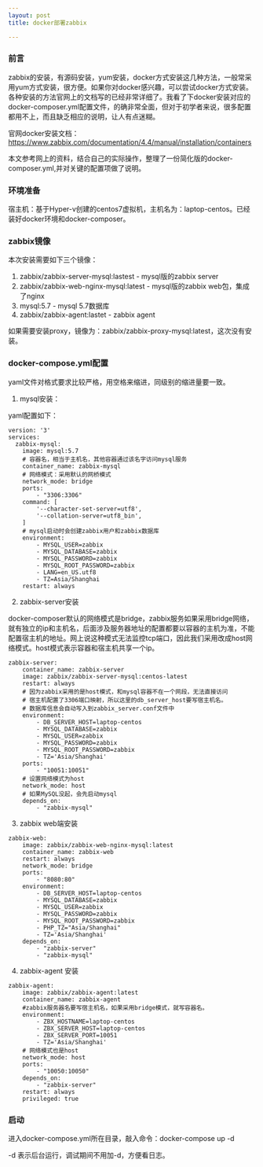 ```yaml
---
layout: post
title: docker部署zabbix

---
```

### 前言
zabbix的安装，有源码安装，yum安装，docker方式安装这几种方法，一般常采用yum方式安装，很方便。如果你对docker感兴趣，可以尝试docker方式安装。各种安装的方法官网上的文档写的已经非常详细了。我看了下docker安装对应的docker-composer.yml配置文件，的确非常全面，但对于初学者来说，很多配置都用不上，而且缺乏相应的说明，让人有点迷糊。

官网docker安装文档：https://www.zabbix.com/documentation/4.4/manual/installation/containers

本文参考网上的资料，结合自己的实际操作，整理了一份简化版的docker-composer.yml,并对关键的配置项做了说明。

### 环境准备

宿主机：基于Hyper-v创建的centos7虚拟机，主机名为：laptop-centos。已经装好docker环境和docker-composer。

### zabbix镜像

本次安装需要如下三个镜像：
1. zabbix/zabbix-server-mysql:lastest - mysql版的zabbix server
2. zabbix/zabbix-web-nginx-mysql:latest - mysql版的zabbix web包，集成了nginx
3. mysql:5.7 - mysql 5.7数据库
4. zabbix/zabbix-agent:lastet - zabbix agent

如果需要安装proxy，镜像为：zabbix/zabbix-proxy-mysql:latest，这次没有安装。

### docker-compose.yml配置

yaml文件对格式要求比较严格，用空格来缩进，同级别的缩进量要一致。

1. mysql安装：

yaml配置如下：

```
version: '3'
services:
  zabbix-mysql:
    image: mysql:5.7
    # 容器名，相当于主机名，其他容器通过该名字访问mysql服务
    container_name: zabbix-mysql
    # 网络模式：采用默认的网桥模式
    network_mode: bridge
    ports:
        - "3306:3306"
    command: [
        '--character-set-server=utf8',
        '--collation-server=utf8_bin',
    ]
    # mysql启动时会创建zabbix用户和zabbix数据库
    environment:
        - MYSQL_USER=zabbix
        - MYSQL_DATABASE=zabbix
        - MYSQL_PASSWORD=zabbix
        - MYSQL_ROOT_PASSWORD=zabbix
        - LANG=en_US.utf8
        - TZ=Asia/Shanghai
    restart: always
```
2. zabbix-server安装

docker-composer默认的网络模式是bridge，zabbix服务如果采用bridge网络，就有独立的ip和主机名，后面涉及服务器地址的配置都要以容器的主机为准，不能配置宿主机的地址。网上说这种模式无法监控tcp端口，因此我们采用改成host网络模式。host模式表示容器和宿主机共享一个ip。

```
zabbix-server:
    container_name: zabbix-server
    image: zabbix/zabbix-server-mysql:centos-latest
    restart: always
    # 因为zabbix采用的是host模式，和mysql容器不在一个网段，无法直接访问
    # 宿主机配置了3306端口映射，所以这里的db_server_host要写宿主机名。
    # 数据库信息会自动写入到zabbix_server.conf文件中
    environment:
        - DB_SERVER_HOST=laptop-centos
        - MYSQL_DATABASE=zabbix
        - MYSQL_USER=zabbix
        - MYSQL_PASSWORD=zabbix
        - MYSQL_ROOT_PASSWORD=zabbix
        - TZ='Asia/Shanghai'
    ports:
        - "10051:10051"
    # 设置网络模式为host
    network_mode: host
    # 如果MySQL没起，会先启动mysql
    depends_on:
        - "zabbix-mysql"
```

3. zabbix web端安装

```
zabbix-web:
    image: zabbix/zabbix-web-nginx-mysql:latest
    container_name: zabbix-web
    restart: always
    network_mode: bridge
    ports:
        - "8080:80"
    environment:
        - DB_SERVER_HOST=laptop-centos
        - MYSQL_DATABASE=zabbix
        - MYSQL_USER=zabbix
        - MYSQL_PASSWORD=zabbix
        - MYSQL_ROOT_PASSWORD=zabbix
        - PHP_TZ="Asia/Shanghai"
        - TZ='Asia/Shanghai'
    depends_on:
        - "zabbix-server"
        - "zabbix-mysql"
```

4. zabbix-agent 安装

```
zabbix-agent:
    image: zabbix/zabbix-agent:latest
    container_name: zabbix-agent
    #zabbix服务器名要写宿主机名，如果采用bridge模式，就写容器名。
    environment:
        - ZBX_HOSTNAME=laptop-centos
        - ZBX_SERVER_HOST=laptop-centos
        - ZBX_SERVER_PORT=10051
        - TZ='Asia/Shanghai'
    # 网络模式也是host
    network_mode: host
    ports:
        - "10050:10050"
    depends_on:
        - "zabbix-server"
    restart: always
    privileged: true
```

### 启动

进入docker-compose.yml所在目录，敲入命令：docker-compose up -d

-d 表示后台运行，调试期间不用加-d，方便看日志。

